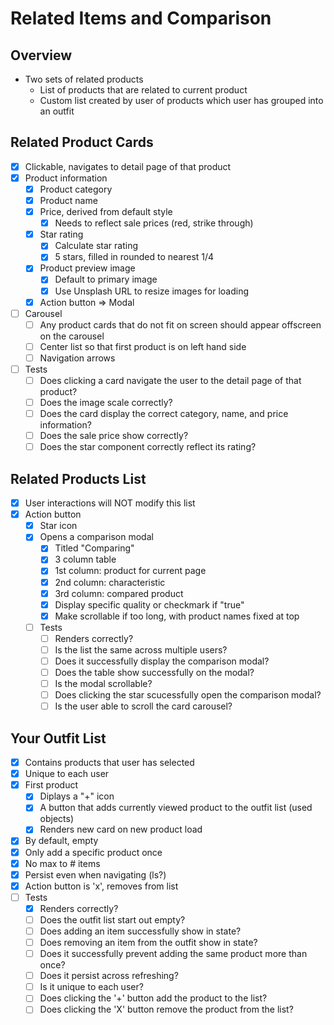 # Related Items and Comparison
## Overview
- Two sets of related products
  - List of products that are related to current product
  - Custom list created by user of products which user has grouped into an outfit

## Related Product Cards
- [x] Clickable, navigates to detail page of that product
- [x] Product information
  - [x] Product category
  - [x] Product name
  - [x] Price, derived from default style
    - [x] Needs to reflect sale prices (red, strike through)
  - [x] Star rating
    - [x] Calculate star rating
    - [x] 5 stars, filled in rounded to nearest 1/4
  - [x] Product preview image
    - [x] Default to primary image
    - [x] Use Unsplash URL to resize images for loading
  - [x] Action button => Modal
- [ ] Carousel
  - [ ] Any product cards that do not fit on screen should appear offscreen on the carousel
  - [ ] Center list so that first product is on left hand side
  - [ ] Navigation arrows
- [ ] Tests
  - [ ] Does clicking a card navigate the user to the detail page of that product?
  - [ ] Does the image scale correctly?
  - [ ] Does the card display the correct category, name, and price information?
  - [ ] Does the sale price show correctly?
  - [ ] Does the star component correctly reflect its rating?

## Related Products List
- [x] User interactions will NOT modify this list
- [x] Action button
  - [x] Star icon
  - [x] Opens a comparison modal
    - [x] Titled "Comparing"
    - [x] 3 column table
    - [x] 1st column: product for current page
    - [x] 2nd column: characteristic
    - [x] 3rd column: compared product
    - [x] Display specific quality or checkmark if "true"
    - [x] Make scrollable if too long, with product names fixed at top
  - [ ] Tests
    - [ ] Renders correctly?
    - [ ] Is the list the same across multiple users?
    - [ ] Does it successfully display the comparison modal?
    - [ ] Does the table show successfully on the modal?
    - [ ] Is the modal scrollable?
    - [ ] Does clicking the star scucessfully open the comparison modal?
    - [ ] Is the user able to scroll the card carousel?

## Your Outfit List
- [x] Contains products that user has selected
- [x] Unique to each user
- [x] First product
  - [x] Diplays a "+" icon
  - [x] A button that adds currently viewed product to the outfit list (used objects)
  - [x] Renders new card on new product load
- [x] By default, empty
- [x] Only add a specific product once
- [x] No max to # items
- [x] Persist even when navigating (ls?)
- [x] Action button is 'x', removes from list
- [ ] Tests
  - [x] Renders correctly?
  - [ ] Does the outfit list start out empty?
  - [ ] Does adding an item successfully show in state?
  - [ ] Does removing an item from the outfit show in state?
  - [ ] Does it successfully prevent adding the same product more than once?
  - [ ] Does it persist across refreshing?
  - [ ] Is it unique to each user?
  - [ ] Does clicking the '+' button add the product to the list?
  - [ ] Does clicking the 'X' button remove the product from the list?